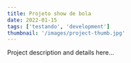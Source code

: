 ```yaml
---
title: Projeto show de bola
date: 2022-01-15
tags: ['testando', 'development']
thumbnail: '/images/project-thumb.jpg'
---
```


Project description and details here...